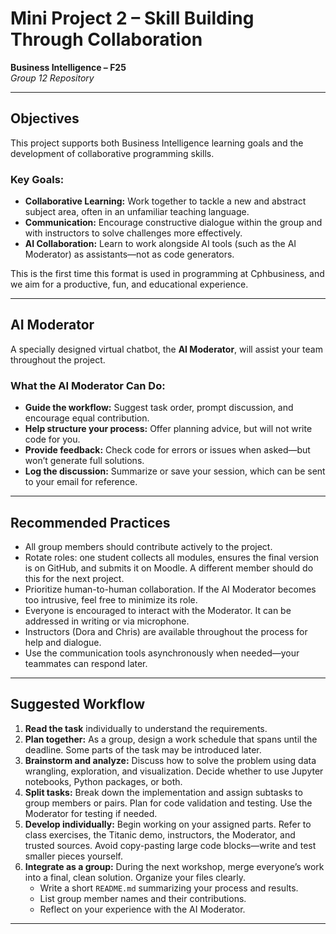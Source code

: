 #  Mini Project 2 – Skill Building Through Collaboration  
**Business Intelligence – F25**  
_Group 12 Repository_

---

##  Objectives

This project supports both Business Intelligence learning goals and the development of collaborative programming skills.

### Key Goals:
- **Collaborative Learning:** Work together to tackle a new and abstract subject area, often in an unfamiliar teaching language.
- **Communication:** Encourage constructive dialogue within the group and with instructors to solve challenges more effectively.
- **AI Collaboration:** Learn to work alongside AI tools (such as the AI Moderator) as assistants—not as code generators.

This is the first time this format is used in programming at Cphbusiness, and we aim for a productive, fun, and educational experience.

---

##  AI Moderator

A specially designed virtual chatbot, the **AI Moderator**, will assist your team throughout the project.

### What the AI Moderator Can Do:
- **Guide the workflow:** Suggest task order, prompt discussion, and encourage equal contribution.
- **Help structure your process:** Offer planning advice, but will not write code for you.
- **Provide feedback:** Check code for errors or issues when asked—but won’t generate full solutions.
- **Log the discussion:** Summarize or save your session, which can be sent to your email for reference.


---

##  Recommended Practices

- All group members should contribute actively to the project.
- Rotate roles: one student collects all modules, ensures the final version is on GitHub, and submits it on Moodle. A different member should do this for the next project.
- Prioritize human-to-human collaboration. If the AI Moderator becomes too intrusive, feel free to minimize its role.
- Everyone is encouraged to interact with the Moderator. It can be addressed in writing or via microphone.
- Instructors (Dora and Chris) are available throughout the process for help and dialogue.
- Use the communication tools asynchronously when needed—your teammates can respond later.

---

##  Suggested Workflow

1. **Read the task** individually to understand the requirements.
2. **Plan together:** As a group, design a work schedule that spans until the deadline. Some parts of the task may be introduced later.
3. **Brainstorm and analyze:** Discuss how to solve the problem using data wrangling, exploration, and visualization. Decide whether to use Jupyter notebooks, Python packages, or both.
4. **Split tasks:** Break down the implementation and assign subtasks to group members or pairs. Plan for code validation and testing. Use the Moderator for testing if needed.
5. **Develop individually:** Begin working on your assigned parts. Refer to class exercises, the Titanic demo, instructors, the Moderator, and trusted sources. Avoid copy-pasting large code blocks—write and test smaller pieces yourself.
6. **Integrate as a group:** During the next workshop, merge everyone’s work into a final, clean solution. Organize your files clearly.  
   - Write a short `README.md` summarizing your process and results.
   - List group member names and their contributions.
   - Reflect on your experience with the AI Moderator.

---


